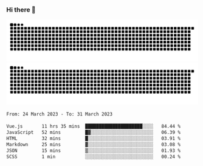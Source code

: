 ### Hi there 👋

![GitHub Snake Light](https://raw.githubusercontent.com/jichangee/jichangee/output/github-snake.svg#gh-light-mode-only)
![GitHub Snake dark](https://raw.githubusercontent.com/jichangee/jichangee/output/github-snake-dark.svg#gh-dark-mode-only)

<!--START_SECTION:waka-->

```text
From: 24 March 2023 - To: 31 March 2023

Vue.js       11 hrs 35 mins  █████████████████████░░░░   84.44 %
JavaScript   52 mins         █▓░░░░░░░░░░░░░░░░░░░░░░░   06.39 %
HTML         32 mins         █░░░░░░░░░░░░░░░░░░░░░░░░   03.91 %
Markdown     25 mins         ▓░░░░░░░░░░░░░░░░░░░░░░░░   03.08 %
JSON         15 mins         ▒░░░░░░░░░░░░░░░░░░░░░░░░   01.93 %
SCSS         1 min           ░░░░░░░░░░░░░░░░░░░░░░░░░   00.24 %
```

<!--END_SECTION:waka-->

<!--
![GitHub Snake Light](github-snake.svg#gh-light-mode-only)
![GitHub Snake dark](github-snake-dark.svg#gh-dark-mode-only)
-->

<!--
**jichangee/jichangee** is a ✨ _special_ ✨ repository because its `README.md` (this file) appears on your GitHub profile.

Here are some ideas to get you started:

- 🔭 I’m currently working on ...
- 🌱 I’m currently learning ...
- 👯 I’m looking to collaborate on ...
- 🤔 I’m looking for help with ...
- 💬 Ask me about ...
- 📫 How to reach me: ...
- 😄 Pronouns: ...
- ⚡ Fun fact: ...
-->
